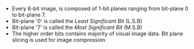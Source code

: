 - Every 8-bit image, is composed of 1-bit planes ranging from bit-plane 0 to bit-plane 7.
- Bit-plane '0' is called the *Least Significant Bit* (L.S.B)
- Bit-plane '7' is called the *Most Significant Bit* (M.S.B)
- The higher order bits contains majority of visual image data. Bit plane slicing is used for image compression
